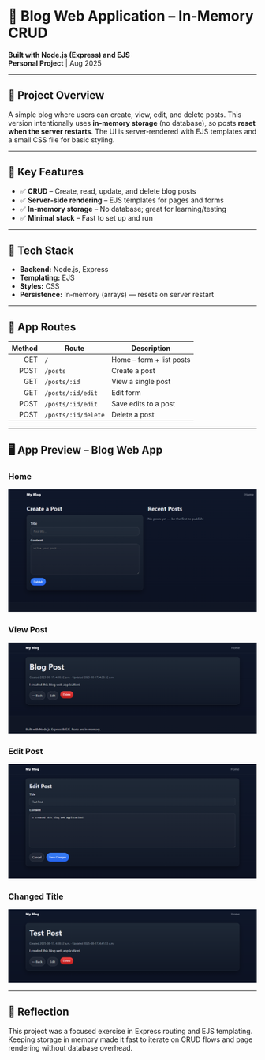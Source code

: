 # 📰 Blog Web Application – In‑Memory CRUD

**Built with Node.js (Express) and EJS**  
**Personal Project** | Aug 2025

---

## 📌 Project Overview

A simple blog where users can create, view, edit, and delete posts. This version intentionally uses **in‑memory storage** (no database), so posts **reset when the server restarts**. The UI is server‑rendered with EJS templates and a small CSS file for basic styling.

---

## 🚀 Key Features

- ✅ **CRUD** – Create, read, update, and delete blog posts  
- ✅ **Server‑side rendering** – EJS templates for pages and forms  
- ✅ **In‑memory storage** – No database; great for learning/testing  
- ✅ **Minimal stack** – Fast to set up and run

---

## 🔧 Tech Stack

- **Backend:** Node.js, Express  
- **Templating:** EJS  
- **Styles:** CSS 
- **Persistence:** In‑memory (arrays) — resets on server restart

---

## 🧭 App Routes 

| Method | Route                | Description                |
|------: |----------------------|----------------------------|
| GET    | `/`                  | Home – form + list posts   |
| POST   | `/posts`             | Create a post              |
| GET    | `/posts/:id`         | View a single post         |
| GET    | `/posts/:id/edit`    | Edit form                  |
| POST   | `/posts/:id/edit`    | Save edits to a post       |
| POST   | `/posts/:id/delete`  | Delete a post              |

---

## 🖥️ App Preview – Blog Web App 

### Home
![Home](<Home Page.png>)

### View Post
![Add](<Adding Post.png>)

### Edit Post
![Edit](<Edit Post.png>)

### Changed Title
![alt text](<Changed Title of Post.png>)

---

## 💬 Reflection

This project was a focused exercise in Express routing and EJS templating. Keeping storage in memory made it fast to iterate on CRUD flows and page rendering without database overhead.